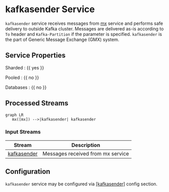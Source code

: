 # kafkasender Service

`kafkasender` service receives messages from [mx](mx.md) service
and performs safe delivery to outside Kafka cluster. Messages are
delivered as-is according to `To` header and `Kafka-Partition`
if the parameter is specified.
`kafkasender` is the part
of Generic Message Exchange (GMX) system.

## Service Properties

Sharded
: {{ yes }}

Pooled
: {{ no }}

Databases
: {{ no }}

## Processed Streams

```mermaid
graph LR
   mx([mx]) -->|kafkasender| kafkasender
```

### Input Streams

| Stream                                                       | Description                       |
| ------------------------------------------------------------ | --------------------------------- |
| [kafkasender](../../../dev/reference/streams/kafkasender.md) | Messages received from mx service |

## Configuration

`kafkasender` service may be configured via [[kafkasender]](../config/kafkasender.md)
config section.
